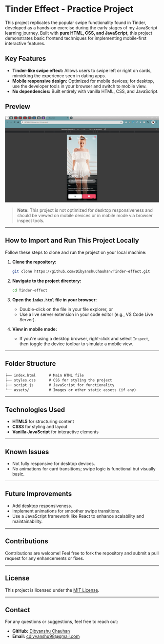 # Tinder Effect - Practice Project

This project replicates the popular swipe functionality found in Tinder, developed as a hands-on exercise during the early stages of my JavaScript learning journey. Built with **pure HTML, CSS, and JavaScript**, this project demonstrates basic frontend techniques for implementing mobile-first interactive features.

## Key Features
- **Tinder-like swipe effect:** Allows users to swipe left or right on cards, mimicking the experience seen in dating apps.
- **Mobile responsive design:** Optimized for mobile devices; for desktop, use the developer tools in your browser and switch to mobile view.
- **No dependencies:** Built entirely with vanilla HTML, CSS, and JavaScript.

## Preview
![Tinder Effect Screenshot](https://github.com/DibyanshuChauhan/Tinder-effect/blob/main/Screenshot%202025-01-14%20145649.png)

> **Note:** This project is not optimized for desktop responsiveness and should be viewed on mobile devices or in mobile mode via browser inspect tools.

---

## How to Import and Run This Project Locally

Follow these steps to clone and run the project on your local machine:

1. **Clone the repository:**
   ```bash
   git clone https://github.com/DibyanshuChauhan/Tinder-effect.git
   ```

2. **Navigate to the project directory:**
   ```bash
   cd Tinder-effect
   ```

3. **Open the `index.html` file in your browser:**
   - Double-click on the file in your file explorer, or
   - Use a live server extension in your code editor (e.g., VS Code Live Server).

4. **View in mobile mode:**
   - If you're using a desktop browser, right-click and select `Inspect`, then toggle the device toolbar to simulate a mobile view.

---

## Folder Structure
```
├── index.html      # Main HTML file
├── styles.css      # CSS for styling the project
├── script.js       # JavaScript for functionality
└── assets/         # Images or other static assets (if any)
```

---

## Technologies Used
- **HTML5** for structuring content
- **CSS3** for styling and layout
- **Vanilla JavaScript** for interactive elements

---

## Known Issues
- Not fully responsive for desktop devices.
- No animations for card transitions; swipe logic is functional but visually basic.

---

## Future Improvements
- Add desktop responsiveness.
- Implement animations for smoother swipe transitions.
- Use a JavaScript framework like React to enhance scalability and maintainability.

---

## Contributions
Contributions are welcome! Feel free to fork the repository and submit a pull request for any enhancements or fixes.

---

## License
This project is licensed under the [MIT License](LICENSE).

---

## Contact
For any questions or suggestions, feel free to reach out:
- **GitHub:** [Dibyanshu Chauhan](https://github.com/DibyanshuChauhan)
- **Email:** cdivyanshu98@gmail.com

